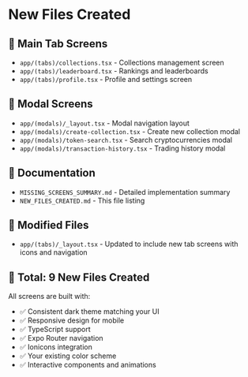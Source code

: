 # New Files Created

## 📁 Main Tab Screens
- `app/(tabs)/collections.tsx` - Collections management screen
- `app/(tabs)/leaderboard.tsx` - Rankings and leaderboards
- `app/(tabs)/profile.tsx` - Profile and settings screen

## 📁 Modal Screens
- `app/(modals)/_layout.tsx` - Modal navigation layout
- `app/(modals)/create-collection.tsx` - Create new collection modal
- `app/(modals)/token-search.tsx` - Search cryptocurrencies modal
- `app/(modals)/transaction-history.tsx` - Trading history modal

## 📁 Documentation
- `MISSING_SCREENS_SUMMARY.md` - Detailed implementation summary
- `NEW_FILES_CREATED.md` - This file listing

## 🔧 Modified Files
- `app/(tabs)/_layout.tsx` - Updated to include new tab screens with icons and navigation

## 🎯 Total: 9 New Files Created

All screens are built with:
- ✅ Consistent dark theme matching your UI
- ✅ Responsive design for mobile
- ✅ TypeScript support
- ✅ Expo Router navigation
- ✅ Ionicons integration
- ✅ Your existing color scheme
- ✅ Interactive components and animations